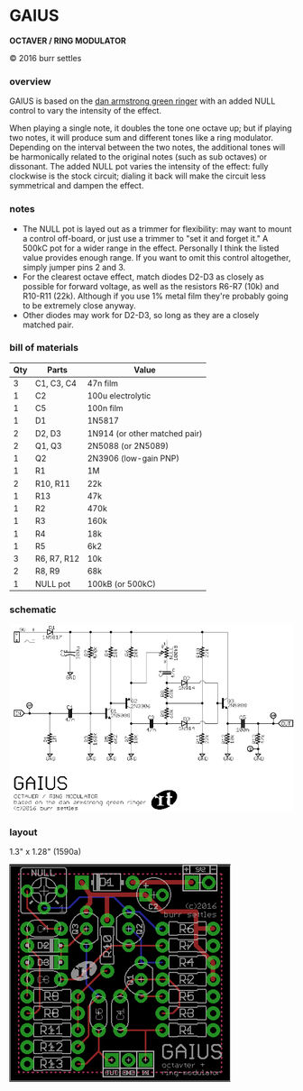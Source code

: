 GAIUS
=====

**OCTAVER / RING MODULATOR**

© 2016 burr settles


### overview

GAIUS is based on the [dan armstrong green ringer](http://www.effectsdatabase.com/model/danarmstrong/greenringer) with an added NULL control to vary the intensity of the effect.

When playing a single note, it doubles the tone one octave up; but if playing two notes, it will produce sum and different tones like a ring modulator. Depending on the interval between the two notes, the additional tones will be harmonically related to the original notes (such as sub octaves) or dissonant. The added NULL pot varies the intensity of the effect: fully clockwise is the stock circuit; dialing it back will make the circuit less symmetrical and dampen the effect.


### notes

* The NULL pot is layed out as a trimmer for flexibility: may want to mount a control off-board, or just use a trimmer to "set it and forget it." A 500kC pot for a wider range in the effect. Personally I think the listed value provides enough range. If you want to omit this control altogether, simply jumper pins 2 and 3.
* For the clearest octave effect, match diodes D2-D3 as closely as possible for forward voltage, as well as the resistors R6-R7 (10k) and R10-R11 (22k). Although if you use 1% metal film they're probably going to be extremely close anyway.
* Other diodes may work for D2-D3, so long as they are a closely matched pair.


### bill of materials

Qty | Parts | Value
--- | ----- | -----
3 | C1, C3, C4 | 47n film
1 | C2 | 100u electrolytic
1 | C5 | 100n film
1 | D1 | 1N5817
2 | D2, D3 | 1N914 (or other matched pair)
2 | Q1, Q3 | 2N5088 (or 2N5089)
1 | Q2 | 2N3906 (low-gain PNP)
1 | R1 | 1M
2 | R10, R11 | 22k
1 | R13 | 47k
1 | R2 | 470k
1 | R3 | 160k
1 | R4 | 18k
1 | R5 | 6k2
3 | R6, R7, R12 | 10k
2 | R8, R9 | 68k
1 | NULL pot | 100kB (or 500kC)


### schematic

![schematic](schematic.png "GAIUS")

### layout

1.3" x 1.28" (1590a)

![layout](layout.png "GAIUS")
